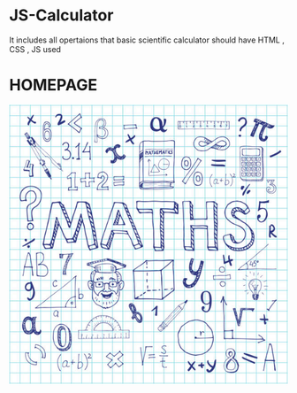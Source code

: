 # JS-Calculator
It includes all opertaions that basic scientific calculator should have
HTML , CSS , JS used 
# HOMEPAGE 
![](istockphoto-893456274-612x612.jpg)
